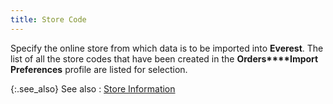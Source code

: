 ```yaml
---
title: Store Code
---
```



Specify the online store from which data is to be imported into **Everest**. The list of all the store codes  that have been created in the **Orders****Import** **Preferences**  profile are listed for selection.


{:.see_also}
See also
: [Store  Information]({{site.utl_baseurl}}/misc/store_information_orders_import_preferences_profile_general_tab.html)
